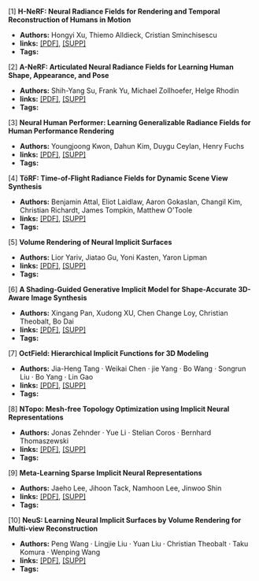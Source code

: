 [1] **H-NeRF: Neural Radiance Fields for Rendering and Temporal Reconstruction of Humans in Motion**  
  - **Authors:** Hongyi Xu, Thiemo Alldieck, Cristian Sminchisescu
  - **links:** [[PDF]](https://openreview.net/pdf?id=s-NI4H4e3Rf), [[SUPP]](https://openreview.net/attachment?id=s-NI4H4e3Rf&name=supplementary_material)
  - **Tags:**

[2] **A-NeRF: Articulated Neural Radiance Fields for Learning Human Shape, Appearance, and Pose**  
  - **Authors:** Shih-Yang Su, Frank Yu, Michael Zollhoefer, Helge Rhodin
  - **links:** [[PDF]](https://openreview.net/pdf?id=lwwEh0OM61b), [[SUPP]](https://openreview.net/attachment?id=lwwEh0OM61b&name=supplementary_material)
  - **Tags:**

[3] **Neural Human Performer: Learning Generalizable Radiance Fields for Human Performance Rendering**  
  - **Authors:** Youngjoong Kwon, Dahun Kim, Duygu Ceylan, Henry Fuchs
  - **links:** [[PDF]](https://openreview.net/pdf?id=YFysbLCFdIe), [[SUPP]](https://openreview.net/attachment?id=YFysbLCFdIe&name=supplementary_material)
  - **Tags:**

[4] **TöRF: Time-of-Flight Radiance Fields for Dynamic Scene View Synthesis**  
  - **Authors:** Benjamin Attal, Eliot Laidlaw, Aaron Gokaslan, Changil Kim, Christian Richardt, James Tompkin, Matthew O'Toole
  - **links:** [[PDF]](https://openreview.net/pdf?id=CaKvIT5UMfd), [[SUPP]](https://openreview.net/attachment?id=CaKvIT5UMfd&name=supplementary_material)
  - **Tags:**

[5] **Volume Rendering of Neural Implicit Surfaces**  
  - **Authors:** Lior Yariv, Jiatao Gu, Yoni Kasten, Yaron Lipman
  - **links:** [[PDF]](https://openreview.net/pdf?id=GlEWs-V9boR), [[SUPP]](https://openreview.net/attachment?id=GlEWs-V9boR&name=supplementary_material)
  - **Tags:**

[6] **A Shading-Guided Generative Implicit Model for Shape-Accurate 3D-Aware Image Synthesis**  
  - **Authors:** Xingang Pan, Xudong XU, Chen Change Loy, Christian Theobalt, Bo Dai
  - **links:** [[PDF]](https://openreview.net/pdf?id=k-0oq5eNjh), [[SUPP]](https://openreview.net/attachment?id=k-0oq5eNjh&name=supplementary_material)
  - **Tags:**

[7] **OctField: Hierarchical Implicit Functions for 3D Modeling**  
  - **Authors:** Jia-Heng Tang · Weikai Chen · jie Yang · Bo Wang · Songrun Liu · Bo Yang · Lin Gao
  - **links:** [[PDF]](https://openreview.net/pdf?id=zvTBIFQ43Sd), [[SUPP]](https://openreview.net/attachment?id=zvTBIFQ43Sd&name=supplementary_material)
  - **Tags:**

[8] **NTopo: Mesh-free Topology Optimization using Implicit Neural Representations**  
  - **Authors:** Jonas Zehnder · Yue Li · Stelian Coros · Bernhard Thomaszewski
  - **links:** [[PDF]](https://openreview.net/pdf?id=bBHHU4dW88g), [[SUPP]](https://openreview.net/attachment?id=bBHHU4dW88g&name=supplementary_material)
  - **Tags:**

[9] **Meta-Learning Sparse Implicit Neural Representations**  
  - **Authors:** Jaeho Lee, Jihoon Tack, Namhoon Lee, Jinwoo Shin
  - **links:** [[PDF]](https://openreview.net/pdf?id=Tn0PnRY877g), [[SUPP]](https://openreview.net/attachment?id=Tn0PnRY877g&name=supplementary_material)
  - **Tags:**

[10] **NeuS: Learning Neural Implicit Surfaces by Volume Rendering for Multi-view Reconstruction**  
  - **Authors:** Peng Wang · Lingjie Liu · Yuan Liu · Christian Theobalt · Taku Komura · Wenping Wang
  - **links:** [[PDF]](https://openreview.net/pdf?id=D7bPRxNt_AP), [[SUPP]](https://openreview.net/attachment?id=D7bPRxNt_AP&name=supplementary_material)
  - **Tags:**



